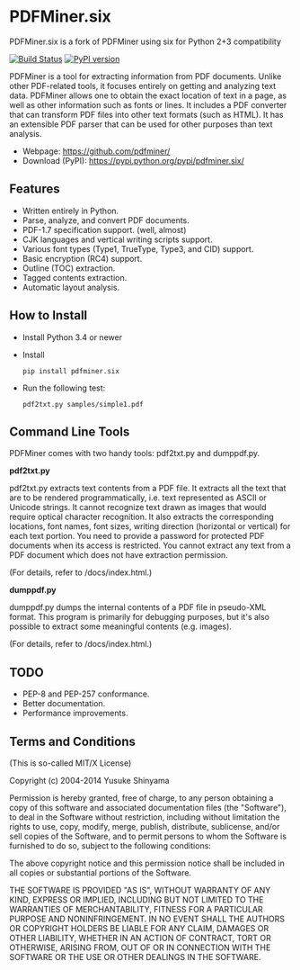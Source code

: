 PDFMiner.six
============

PDFMiner.six is a fork of PDFMiner using six for Python 2+3 compatibility

[![Build Status](https://travis-ci.org/pdfminer/pdfminer.six.svg?branch=master)](https://travis-ci.org/pdfminer/pdfminer.six) [![PyPI version](https://img.shields.io/pypi/v/pdfminer.six.svg)](https://pypi.python.org/pypi/pdfminer.six/)

PDFMiner is a tool for extracting information from PDF documents.
Unlike other PDF-related tools, it focuses entirely on getting
and analyzing text data. PDFMiner allows one to obtain
the exact location of text in a page, as well as
other information such as fonts or lines.
It includes a PDF converter that can transform PDF files
into other text formats (such as HTML). It has an extensible
PDF parser that can be used for other purposes than text analysis.

 * Webpage: https://github.com/pdfminer/
 * Download (PyPI): https://pypi.python.org/pypi/pdfminer.six/


Features
--------

 * Written entirely in Python.
 * Parse, analyze, and convert PDF documents.
 * PDF-1.7 specification support. (well, almost)
 * CJK languages and vertical writing scripts support.
 * Various font types (Type1, TrueType, Type3, and CID) support.
 * Basic encryption (RC4) support.
 * Outline (TOC) extraction.
 * Tagged contents extraction.
 * Automatic layout analysis.


How to Install
--------------

 * Install Python 3.4 or newer
 * Install

    `pip install pdfminer.six`

 * Run the following test:

    `pdf2txt.py samples/simple1.pdf`


Command Line Tools
------------------

PDFMiner comes with two handy tools:
pdf2txt.py and dumppdf.py.

**pdf2txt.py**

pdf2txt.py extracts text contents from a PDF file.
It extracts all the text that are to be rendered programmatically,
i.e. text represented as ASCII or Unicode strings.
It cannot recognize text drawn as images that would require optical character recognition.
It also extracts the corresponding locations, font names, font sizes, writing
direction (horizontal or vertical) for each text portion.
You need to provide a password for protected PDF documents when its access is restricted.
You cannot extract any text from a PDF document which does not have extraction permission.

(For details, refer to /docs/index.html.)

**dumppdf.py**

dumppdf.py dumps the internal contents of a PDF file in pseudo-XML format.
This program is primarily for debugging purposes,
but it's also possible to extract some meaningful contents (e.g. images).

(For details, refer to /docs/index.html.)


TODO
----

 * PEP-8 and PEP-257 conformance.
 * Better documentation.
 * Performance improvements.


Terms and Conditions
--------------------

(This is so-called MIT/X License)

Copyright (c) 2004-2014  Yusuke Shinyama <yusuke at cs dot nyu dot edu>

Permission is hereby granted, free of charge, to any person
obtaining a copy of this software and associated documentation
files (the "Software"), to deal in the Software without
restriction, including without limitation the rights to use,
copy, modify, merge, publish, distribute, sublicense, and/or
sell copies of the Software, and to permit persons to whom the
Software is furnished to do so, subject to the following
conditions:

The above copyright notice and this permission notice shall be
included in all copies or substantial portions of the Software.

THE SOFTWARE IS PROVIDED "AS IS", WITHOUT WARRANTY OF ANY
KIND, EXPRESS OR IMPLIED, INCLUDING BUT NOT LIMITED TO THE
WARRANTIES OF MERCHANTABILITY, FITNESS FOR A PARTICULAR
PURPOSE AND NONINFRINGEMENT. IN NO EVENT SHALL THE AUTHORS OR
COPYRIGHT HOLDERS BE LIABLE FOR ANY CLAIM, DAMAGES OR OTHER
LIABILITY, WHETHER IN AN ACTION OF CONTRACT, TORT OR
OTHERWISE, ARISING FROM, OUT OF OR IN CONNECTION WITH THE
SOFTWARE OR THE USE OR OTHER DEALINGS IN THE SOFTWARE.
